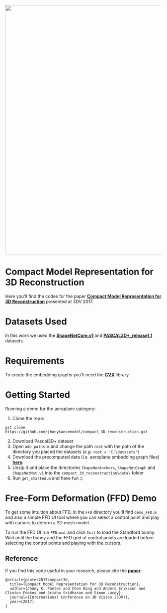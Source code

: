 <img src="https://jhonykaesemodel.com/img/headers/overview.png" width="800">

# Compact Model Representation for 3D Reconstruction
Here you'll find the codes for the paper **[Compact Model Representation for 3D Reconstruction](https://jhonykaesemodel.com/publication/3dv2017)** presented at 3DV 2017.

# Datasets Used
In this work we used the **[ShapeNetCore.v1](https://www.shapenet.org/)** and **[PASCAL3D+\_release1.1](http://cvgl.stanford.edu/projects/pascal3d.html)** datasets.

# Requirements
To create the embedding graphs you'll need the **[CVX](http://cvxr.com/cvx/)** library.

# Getting Started
Running a demo for the aeroplane category:
1. Clone the repo:
```
git clone https://github.com/jhonykaesemodel/compact_3D_reconstruction.git
```
2. Download Pascal3D+ dataset
3. Open `add_paths.m` and change the path `root` with the path of the directory you placed the datasets (*e.g.* `root = 'C:\datasets'`)
4. Download the precomputed data (*i.e.* aeroplane embedding graph files) **[here](https://www.dropbox.com/s/f2895gpuclqvvpt/data_demo.zip?dl=0)**:
5. Unzip it and place the directories `ShapeNetAnchors`, `ShapeNetGraph` and `ShapeNetMat.v1` into the `compact_3d_reconstruction\data\` folder
6. Run `get_started.m` and have fun :)

# Free-Form Deformation (FFD) Demo
To get some intuition about FFD, in the `FFD` directory you'll find `demo_FFD.m` and also a simple FFD UI tool where you can select a control point and play with cursors to deform a 3D mesh model.

To run the FFD UI run `FFD.mat` and click `Init` to load the Standford bunny. Wait until the bunny and the FFD grid of control points are loaded before selecting the control points and playing with the cursors.

## Reference
If you find this code useful in your research, please cite the [**paper**](https://128.84.21.199/pdf/1707.07360.pdf):
```
@article{pontes2017compact3d,
  title={Compact Model Representation for 3D Reconstruction},
  author={Jhony K. Pontes and Chen Kong and Anders Eriksson and Clinton Fookes and Sridha Sridharan and Simon Lucey},
  journal={International Conference on 3D Vision (3DV)},
  year={2017}
}
```

